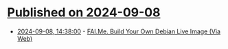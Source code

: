 # [Published on 2024-09-08](index.md)

* [2024-09-08, 14:38:00](https://soylentnews.org/article.pl?sid=24/09/06/187243&from=rss) - [FAI.Me. Build Your Own Debian Live Image (Via Web)](https://soylentnews.org/article.pl?sid=24/09/06/187243&from=rss)
